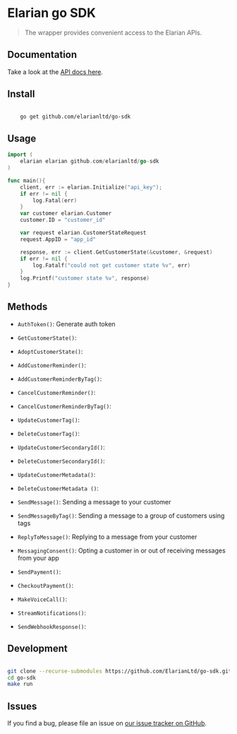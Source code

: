 # Elarian go SDK

> The wrapper provides convenient access to the Elarian APIs.

## Documentation

Take a look at the [API docs here](http://docs.elarian.com).

## Install

```bash

    go get github.com/elarianltd/go-sdk

```

## Usage

```go
import (
    elarian elarian github.com/elarianltd/go-sdk
)

func main(){
    client, err := elarian.Initialize("api_key");
    if err != nil {
        log.Fatal(err)
    }
    var customer elarian.Customer
    customer.ID = "customer_id"

    var request elarian.CustomerStateRequest
    request.AppID = "app_id"

    response, err := client.GetCustomerState(&customer, &request)
    if err != nil {
        log.Fatalf("could not get customer state %v", err)
    }
    log.Printf("customer state %v", response)
}
```

## Methods

- `AuthToken()`: Generate auth token

- `GetCustomerState()`:
- `AdoptCustomerState()`:

- `AddCustomerReminder()`:
- `AddCustomerReminderByTag()`:
- `CancelCustomerReminder()`:
- `CancelCustomerReminderByTag()`:

- `UpdateCustomerTag()`:
- `DeleteCustomerTag()`:

- `UpdateCustomerSecondaryId()`:
- `DeleteCustomerSecondaryId()`:

- `UpdateCustomerMetadata()`:
- `DeleteCustomerMetadata ()`:

- `SendMessage()`: Sending a message to your customer
- `SendMessageByTag()`: Sending a message to a group of customers using tags
- `ReplyToMessage()`: Replying to a message from your customer
- `MessagingConsent()`: Opting a customer in or out of receiving messages from your app

- `SendPayment()`:
- `CheckoutPayment()`:

- `MakeVoiceCall()`:

- `StreamNotifications()`:
- `SendWebhookResponse()`:

## Development

```bash

git clone --recurse-submodules https://github.com/ElarianLtd/go-sdk.git
cd go-sdk
make run

```

## Issues

If you find a bug, please file an issue on [our issue tracker on GitHub](https://github.com/ElarianLtd/elariango/issues).
